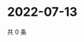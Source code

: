 # 2022-07-13

共 0 条

<!-- BEGIN WEIBO -->
<!-- 最后更新时间 Wed Jul 13 2022 00:23:06 GMT+0800 (China Standard Time) -->

<!-- END WEIBO -->
